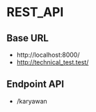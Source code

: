 # REST_API
## Base URL
* http://localhost:8000/
* http://technical_test.test/

## Endpoint API
* /karyawan
